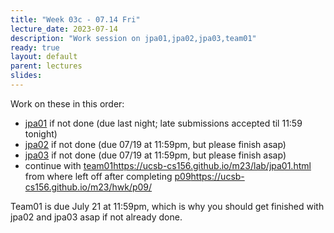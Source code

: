 ```yaml
---
title: "Week 03c - 07.14 Fri"
lecture_date: 2023-07-14
description: "Work session on jpa01,jpa02,jpa03,team01"
ready: true
layout: default
parent: lectures
slides: 
---
```


Work on these in this order:
* [jpa01](https://ucsb-cs156.github.io/m23/lab/jpa01.html) if not done (due last night; late submissions accepted til 11:59 tonight)
* [jpa02](https://ucsb-cs156.github.io/m23/lab/jpa02.html) if not done (due 07/19 at 11:59pm, but please finish asap)
* [jpa03](https://ucsb-cs156.github.io/m23/lab/jpa03.html) if not done (due 07/19 at 11:59pm, but please finish asap)
* continue with [team01](https://ucsb-cs156.github.io/m23/lab/team01.html)https://ucsb-cs156.github.io/m23/lab/jpa01.html from where left off after completing [p09](https://ucsb-cs156.github.io/m23/hwk/p09/)https://ucsb-cs156.github.io/m23/hwk/p09/

Team01 is due July 21 at 11:59pm, which is why you should get finished with jpa02 and jpa03 asap if not already done.
